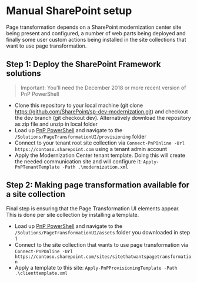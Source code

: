 # Manual SharePoint setup

Page transformation depends on a SharePoint modernization center site being present and configured, a number of web parts being deployed and finally some user custom actions being installed in the site collections that want to use page transformation.

## Step 1: Deploy the SharePoint Framework solutions

>Important:
>You'll need the December 2018 or more recent version of PnP PowerShell

- Clone this repository to your local machine (git clone https://github.com/SharePoint/sp-dev-modernization.git) and checkout the dev branch (git checkout dev). Alternatively download the repository as zip file and unzip in local folder
- Load up [PnP PowerShell](http://aka.ms/sppnp-powershell) and navigate to the `/Solutions/PageTransformationUI/provisioning` folder
- Connect to your tenant root site collection via `Connect-PnPOnline -Url https://contoso.sharepoint.com` using a tenant admin account
- Apply the Modernization Center tenant template.  Doing this will create the needed communication site and will configure it: `Apply-PnPTenantTemplate -Path .\modernization.xml`

## Step 2: Making page transformation available for a site collection

Final step is ensuring that the Page Transformation UI elements appear. This is done per site collection by installing a template.

- Load up [PnP PowerShell](http://aka.ms/sppnp-powershell) and navigate to the `/Solutions/PageTransformationUI/assets` folder you downloaded in step 1
- Connect to the site collection that wants to use page transformation via `Connect-PnPOnline -Url https://contoso.sharepoint.com/sites/sitethatwantspagetransformation`
- Apply a template to this site: `Apply-PnPProvisioningTemplate -Path .\clienttemplate.xml`
